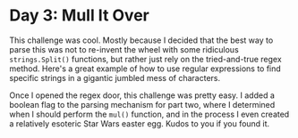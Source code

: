 # Day 3: Mull It Over

This challenge was cool. Mostly because I decided that the best way to parse this was not to re-invent the wheel with some ridiculous `strings.Split()` functions, but rather just rely on the tried-and-true regex method. Here's a great example of how to use regular expressions to find specific strings in a gigantic jumbled mess of characters.

Once I opened the regex door, this challenge was pretty easy. I added a boolean flag to the parsing mechanism for part two, where I determined when I should perform the `mul()` function, and in the process I even created a relatively esoteric Star Wars easter egg. Kudos to you if you found it.